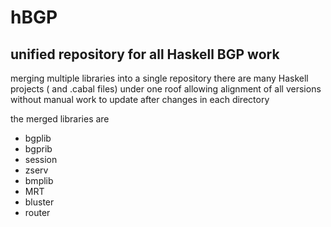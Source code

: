 # hBGP
## unified repository for all Haskell BGP work

merging multiple libraries into a single repository
there are many Haskell projects ( and .cabal files) under one roof
allowing alignment of all versions without manual work to update after changes in each directory

the merged libraries are
- bgplib
- bgprib
- session
- zserv
- bmplib
- MRT
- bluster
- router

